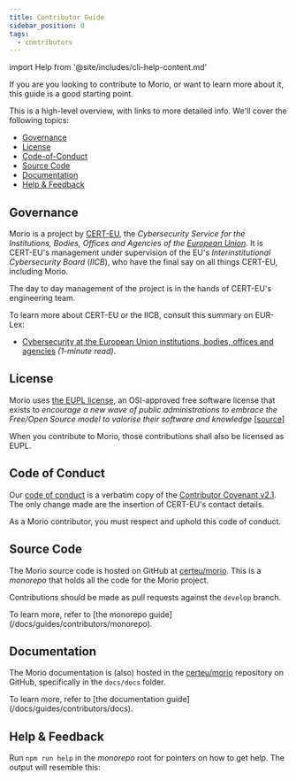 ```yaml
---
title: Contributor Guide
sidebar_position: 0
tags:
  - contributors
---
```


import Help from '@site/includes/cli-help-content.md'

If you are you looking to contribute to Morio, or want to learn more
about it, this guide is a good starting point.

This is a high-level overview, with links to more detailed info.
We'll cover the following topics:

- [Governance](#governance)
- [License](#license)
- [Code-of-Conduct](#code-of-conduct)
- [Source Code](#source-code)
- [Documentation](#documentation)
- [Help & Feedback](#help--feedback)

## Governance

Morio is a project by [CERT-EU](https://www.cert.europa.eu/), the
_Cybersecurity Service for the Institutions, Bodies, Offices and Agencies of
the [European Union](https://europa.eu/)_. It is CERT-EU's management under
supervision of the EU's _Interinstitutional Cybersecurity Board_ (_IICB_), who
have the final say on all things CERT-EU, including Morio.

The day to day management of the project is in the hands of CERT-EU's engineering team.

<Related>
To learn more about CERT-EU or the IICB, consult this summary on EUR-Lex:  

- [Cybersecurity at the European Union institutions, bodies, offices and
  agencies](https://eur-lex.europa.eu/EN/legal-content/summary/cybersecurity-at-the-european-union-institutions-bodies-offices-and-agencies.html)
  _(1-minute read)_.
</Related>

## License

Morio uses [the EUPL
license](https://en.wikipedia.org/wiki/European_Union_Public_Licence), an
OSI-approved free software license that exists to _encourage a new wave of
public administrations to embrace the Free/Open Source model to valorise their
software and knowledge_
[[source](https://commission.europa.eu/content/european-union-public-licence_en)]

When you contribute to Morio, those contributions shall also be licensed as EUPL.

## Code of Conduct

Our [code of
conduct](https://github.com/certeu/morio/blob/develop/CODE_OF_CONDUCT.md) is a
verbatim copy of the [Contributor Covenant v2.1](https://www.contributor-covenant.org/version/2/1/code_of_conduct/).  
The only change made are the insertion of CERT-EU's contact details.

As a Morio contributor, you must respect and uphold this code of conduct.

## Source Code

The Morio source code is hosted on GitHub at [certeu/morio][repo].
This is a _monorepo_ that holds all the code for the Morio project.

Contributions should be made as pull requests against the `develop` branch.

<Related>
To learn more, refer to [the monorepo guide](/docs/guides/contributors/monorepo).
</Related>


## Documentation

The Morio documentation is (also) hosted in the [certeu/morio][repo] repository on
GitHub, specifically in the `docs/docs` folder.

<Related>
To learn more, refer to [the documentation guide](/docs/guides/contributors/docs).
</Related>


## Help & Feedback

Run `npm run help` in the _monorepo_ root for pointers on how to get help.
The output will resemble this:

<Help />

[repo]: https://github.com/certeu/morio
